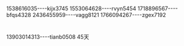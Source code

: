 #
1538616035----kijx3745
1553064628----rvyn5454
1718896567----bfqs4328
2436455959----vagg8121
1766094267----zgex7192


#
13903014313----tianb0508 45天